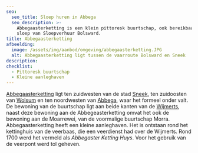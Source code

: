 ```yaml
---
seo:
  seo_title: Sloep huren in Abbega
  seo_description: >-
    Abbegaasterketting is een klein pittoresk buurtschap, ook bereikbaar met een
    sloep van Sloepverhuur Bolsward.
title: Abbegaasterketting
afbeelding:
  image: /assets/img/aanbod/omgeving/abbegaasterketting.JPG
  alt: Abbegaasterketting ligt tussen de vaarroute Bolsward en Sneek
description:
checklist:
  - Pittoresk buurtschap
  - Kleine aanleghaven
---
```


<a target="_blank" rel="noopener" href="https://nl.wikipedia.org/wiki/Abbegaasterketting">Abbegaasterketting</a>&nbsp;ligt ten zuidwesten van de stad&nbsp;<a target="_blank" rel="noopener" href="https://nl.wikipedia.org/wiki/Sneek_(stad)">Sneek</a>, ten zuidoosten van&nbsp;<a target="_blank" rel="noopener" href="https://nl.wikipedia.org/wiki/Wolsum">Wolsum</a>&nbsp;en ten noordwesten van&nbsp;<a target="_blank" rel="noopener" href="https://nl.wikipedia.org/wiki/Abbega">Abbega</a>, waar het formeel onder valt. De bewoning van de buurtschap ligt aan beide kanten van de&nbsp;<a target="_blank" rel="noopener" href="https://nl.wikipedia.org/wiki/Wijmerts">Wijmerts</a>, naast deze bewoning aan de Abbegeasterketting omvat het ook de bewoning aan de Moarrewei, van de voormalige buurtschap Morra. Abbegaasterketting heeft een kleine aanleghaven. Het is ontstaan rond het kettinghuis van de veerbaas, die een veerdienst had over de Wijmerts. Rond 1700 werd het vermeld als&nbsp;*Abbegaster Ketting Huys*. Voor het gebruik van de veerpont werd tol geheven.
